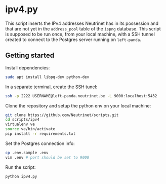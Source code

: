 # ipv4.py

This script inserts the IPv4 addresses Neutrinet has in its possession and that are not yet in the `address_pool` table of the `ispng` database.
This script is supposed to be run once, from your local machine, with a SSH tunnel created to connect to the Postgres server running on `left-panda`.

## Getting started

Install dependencies:

```bash 
sudo apt install libpq-dev python-dev
```

In a separate terminal, create the SSH tunel:

```bash
ssh -p 2222 USERNAME@left-panda.neutrinet.be -L 9000:localhost:5432
```

Clone the repository and setup the python env on your local machine:

```bash 
git clone https://github.com/Neutrinet/scripts.git
cd scripts/ipv4
virtualenv ve
source ve/bin/activate
pip install -r requirements.txt
```

Set the Postgres connection info:

```bash
cp .env.sample .env
vim .env # port should be set to 9000
```

Run the script:

```bash
python ipv4.py
```
